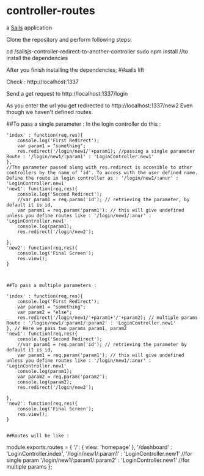 # controller-routes

a [Sails](http://sailsjs.org) application

Clone the repository and perform following steps:

cd /sailsjs-controller-redirect-to-another-controller
sudo npm install //to install the dependencies

After you finish installing the dependencies, 
##sails lift

Check : http://localhost:1337

Send a get request to http://localhost:1337/login

As you enter the url you get redirected to http://localhost:1337/new2
Even though we haven't defined routes.

##To pass a single parameter : 
In the login controller do this : 

    'index' : function(req,res){
		console.log('First Redirect');
		var param1 = "something";
		res.redirect('/login/new1/'+param1); //passing a single parameter Route : '/login/new1/:param1' : 'LoginController.new1'
	},
	//The parameter passed along with res.redirect is accesible to other controllers by the name of 'id'. To access with the user defined name. Define the route in login controller as : '/login/new1/:anur' : 'LoginController.new1'
	'new1': function(req,res){
		console.log('Second Redirect');
		//var param1 = req.param('id'); // retrieving the parameter, by default it is id,
		var param1 = req.param('param1'); // this will give undefined unless you define routes like : '/login/new1/:anur' : 'LoginController.new1'
		console.log(param1);
		res.redirect('/login/new2');

	},
	'new2': function(req,res){
		console.log('Final Screen');
		res.view();
	}
	
	
	
	##To pass a multiple parameters :
	
    'index' : function(req,res){
		console.log('First Redirect');
		var param1 = "something";
		var param2 = "else";
		res.redirect('/login/new1/'+param1+'/'+param2); // multiple params  Route : '/login/new1/:param1/:param2' : 'LoginController.new1'
	}, // Here we pass two params param1, param2
	'new1': function(req,res){
		console.log('Second Redirect');
		//var param1 = req.param('id'); // retrieving the parameter by default it is id,
		var param1 = req.param('param1'); // this will give undefined unless you define routes like : '/login/new1/:anur' : 'LoginController.new1'
		console.log(param1);
		var param2 = req.param('param2');
		console.log(param2);
		res.redirect('/login/new2');

	},
	'new2': function(req,res){
		console.log('Final Screen');
		res.view();
	}
	
	
	##Routes will be like :
	
  module.exports.routes = {
    '/': {
    view: 'homepage'
    },
    '/dashboard' : 'LoginController.index',
    '/login/new1/:param1' : 'LoginController.new1' //for single param
    '/login/new1/:param1/:param2' : 'LoginController.new1' //for multiple params
  };
